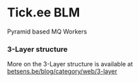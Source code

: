# Tick.ee BLM
Pyramid based MQ Workers


### 3-Layer structure
More on the 3-Layer structure is available at [betsens.be/blog/category/web/3-layer](http://www.betsens.be/blog/category/web/3-layer/)
